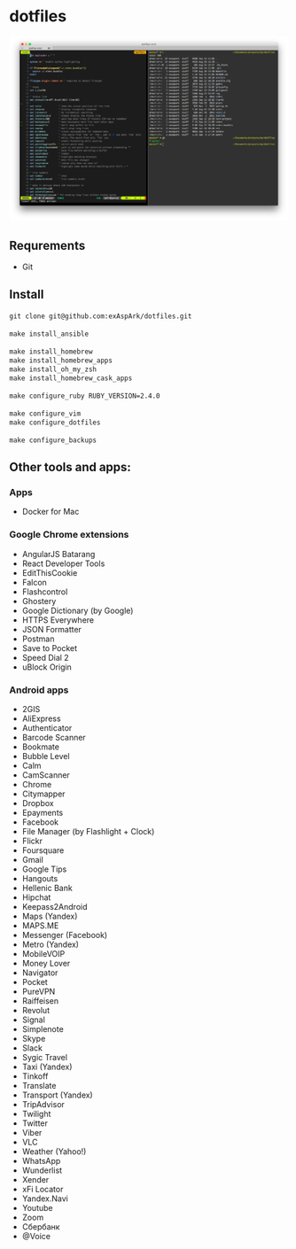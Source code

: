 # dotfiles

![Screenshot](./img/screenshot.png)

## Requrements

* Git

## Install

```
git clone git@github.com:exAspArk/dotfiles.git

make install_ansible

make install_homebrew
make install_homebrew_apps
make install_oh_my_zsh
make install_homebrew_cask_apps

make configure_ruby RUBY_VERSION=2.4.0

make configure_vim
make configure_dotfiles

make configure_backups
```

## Other tools and apps:

### Apps

* Docker for Mac

### Google Chrome extensions

* AngularJS Batarang
* React Developer Tools
* EditThisCookie
* Falcon
* Flashcontrol
* Ghostery
* Google Dictionary (by Google)
* HTTPS Everywhere
* JSON Formatter
* Postman
* Save to Pocket
* Speed Dial 2
* uBlock Origin

### Android apps

* 2GIS
* AliExpress
* Authenticator
* Barcode Scanner
* Bookmate
* Bubble Level
* Calm
* CamScanner
* Chrome
* Citymapper
* Dropbox
* Epayments
* Facebook
* File Manager (by Flashlight + Clock)
* Flickr
* Foursquare
* Gmail
* Google Tips
* Hangouts
* Hellenic Bank
* Hipchat
* Keepass2Android
* Maps (Yandex)
* MAPS.ME
* Messenger (Facebook)
* Metro (Yandex)
* MobileVOIP
* Money Lover
* Navigator
* Pocket
* PureVPN
* Raiffeisen
* Revolut
* Signal
* Simplenote
* Skype
* Slack
* Sygic Travel
* Taxi (Yandex)
* Tinkoff
* Translate
* Transport (Yandex)
* TripAdvisor
* Twilight
* Twitter
* Viber
* VLC
* Weather (Yahoo!)
* WhatsApp
* Wunderlist
* Xender
* xFi Locator
* Yandex.Navi
* Youtube
* Zoom
* Сбербанк
* @Voice

